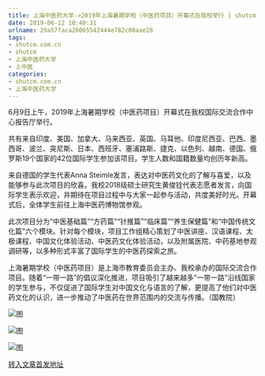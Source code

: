 ```yaml
---
title: 上海中医药大学->2019年上海暑期学校（中医药项目）开幕式在我校举行 | shutcm.com.cn
date: 2019-06-12 10:40:31
urlname: 29a57faca26065542444e782c00aae28
tags: 
- shutcm.com.cn
- shutcm
- 上海中医药大学
- 上中医
categories:
- shutcm.com.cn
- 上海中医药大学
---
```



6月9日上午，2019年上海暑期学校（中医药项目）开幕式在我校国际交流合作中心报告厅举行。

共有来自印度、美国、加拿大、马来西亚、英国、马耳他、印度尼西亚、巴西、墨西哥、波兰、突尼斯、日本、西班牙、塞浦路斯、捷克、以色列、越南、德国、俄罗斯19个国家的42位国际学生参加该项目。学生人数和国籍数量均创历年新高。

来自德国的学生代表Anna Steimle发言，表达对中医药文化的了解与喜爱，以及能够参与此次项目的欣喜。我校2018级硕士研究生黄俊铨代表志愿者发言，向国际学生表示欢迎，并期待在项目过程中与大家一起参与活动，共度美好时光。开幕式后，全体学生前往上海中医药博物馆参观。

此次项目分为“中医基础篇”“方药篇”“针推篇”“临床篇”“养生保健篇”和“中国传统文化篇”六个模块。针对每个模块，项目工作组精心策划了中医讲座、汉语课程、太极课程、中国文化体验活动、中医药文化体验活动，以及附属医院、中药基地参观调研等，以多种形式丰富了国际学生的中医药探索之旅。

上海暑期学校（中医药项目）是上海市教育委员会主办、我校承办的国际交流合作项目。随着“一带一路”的倡议深化推进，项目吸引了越来越多“一带一路”沿线国家的学生参与，不仅促进了国际学生对中国文化与语言的了解，更提高了他们对中医药文化的认识，进一步推动了中医药在世界范围内的交流与传播。（国教院）



![图](https://www.shutcm.edu.cn/_upload/article/images/4b/f5/f7e46c8b49468cc3e71dc209d650/4f7ef0af-4a9e-4b45-a8cd-789d5a21a762.jpg)

![图](https://www.shutcm.edu.cn/_upload/article/images/4b/f5/f7e46c8b49468cc3e71dc209d650/2d371e30-2281-44c5-842b-acab48da43c6.jpg)

![图](https://www.shutcm.edu.cn/_upload/article/images/4b/f5/f7e46c8b49468cc3e71dc209d650/f6b041ae-34c1-44f8-b041-f69d4f18c45c.jpg)

[转入文章首发地址](https://www.shutcm.edu.cn/2019/0612/c221a105141/page.htm)
